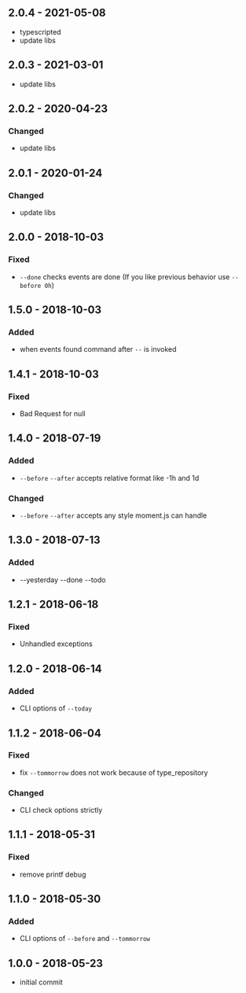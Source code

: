 ## 2.0.4 - 2021-05-08

- typescripted
- update libs

## 2.0.3 - 2021-03-01

- update libs

## 2.0.2 - 2020-04-23

### Changed

- update libs

## 2.0.1 - 2020-01-24

### Changed

- update libs

## 2.0.0 - 2018-10-03

### Fixed

- `--done` checks events are done (If you like previous behavior use `--before 0h`)

## 1.5.0 - 2018-10-03

### Added

- when events found command after `--` is invoked

## 1.4.1 - 2018-10-03

### Fixed

- Bad Request for null

## 1.4.0 - 2018-07-19

### Added

- `--before` `--after` accepts relative format like -1h and 1d

### Changed

- `--before` `--after` accepts any style moment.js can handle

## 1.3.0 - 2018-07-13

### Added

- --yesterday --done --todo

## 1.2.1 - 2018-06-18

### Fixed

- Unhandled exceptions

## 1.2.0 - 2018-06-14

### Added

- CLI options of `--today`

## 1.1.2 - 2018-06-04

### Fixed

- fix `--tommorrow` does not work because of type_repository

### Changed

- CLI check options strictly

## 1.1.1 - 2018-05-31

### Fixed

- remove printf debug

## 1.1.0 - 2018-05-30

### Added

- CLI options of `--before` and `--tommorrow`

## 1.0.0 - 2018-05-23

- initial commit
